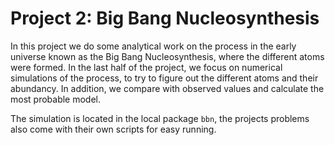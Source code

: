 # Project 2: Big Bang Nucleosynthesis
In this project we do some analytical work on the process in the early universe known as the Big Bang Nucleosynthesis, where the different atoms were formed.
In the last half of the project, we focus on numerical simulations of the process, to try to figure out the different atoms and their abundancy. In addition, we compare with observed values and calculate the most probable model.

The simulation is located in the local package `bbn`, the projects problems also come with their own scripts for easy running.